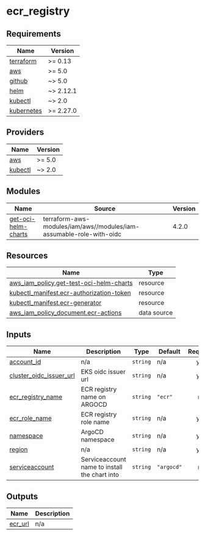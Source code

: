 # ecr_registry

<!-- BEGIN_TF_DOCS -->
## Requirements

| Name | Version |
|------|---------|
| <a name="requirement_terraform"></a> [terraform](#requirement\_terraform) | >= 0.13 |
| <a name="requirement_aws"></a> [aws](#requirement\_aws) | >= 5.0 |
| <a name="requirement_github"></a> [github](#requirement\_github) | ~> 5.0 |
| <a name="requirement_helm"></a> [helm](#requirement\_helm) | ~> 2.12.1 |
| <a name="requirement_kubectl"></a> [kubectl](#requirement\_kubectl) | ~> 2.0 |
| <a name="requirement_kubernetes"></a> [kubernetes](#requirement\_kubernetes) | >= 2.27.0 |

## Providers

| Name | Version |
|------|---------|
| <a name="provider_aws"></a> [aws](#provider\_aws) | >= 5.0 |
| <a name="provider_kubectl"></a> [kubectl](#provider\_kubectl) | ~> 2.0 |

## Modules

| Name | Source | Version |
|------|--------|---------|
| <a name="module_get-oci-helm-charts"></a> [get-oci-helm-charts](#module\_get-oci-helm-charts) | terraform-aws-modules/iam/aws//modules/iam-assumable-role-with-oidc | 4.2.0 |

## Resources

| Name | Type |
|------|------|
| [aws_iam_policy.get-test-oci-helm-charts](https://registry.terraform.io/providers/hashicorp/aws/latest/docs/resources/iam_policy) | resource |
| [kubectl_manifest.ecr-authorization-token](https://registry.terraform.io/providers/alekc/kubectl/latest/docs/resources/manifest) | resource |
| [kubectl_manifest.ecr-generator](https://registry.terraform.io/providers/alekc/kubectl/latest/docs/resources/manifest) | resource |
| [aws_iam_policy_document.ecr-actions](https://registry.terraform.io/providers/hashicorp/aws/latest/docs/data-sources/iam_policy_document) | data source |

## Inputs

| Name | Description | Type | Default | Required |
|------|-------------|------|---------|:--------:|
| <a name="input_account_id"></a> [account\_id](#input\_account\_id) | n/a | `string` | n/a | yes |
| <a name="input_cluster_oidc_issuer_url"></a> [cluster\_oidc\_issuer\_url](#input\_cluster\_oidc\_issuer\_url) | EKS oidc issuer url | `string` | n/a | yes |
| <a name="input_ecr_registry_name"></a> [ecr\_registry\_name](#input\_ecr\_registry\_name) | ECR registry name on ARGOCD | `string` | `"ecr"` | no |
| <a name="input_ecr_role_name"></a> [ecr\_role\_name](#input\_ecr\_role\_name) | ECR registry role name | `string` | n/a | yes |
| <a name="input_namespace"></a> [namespace](#input\_namespace) | ArgoCD namespace | `string` | n/a | yes |
| <a name="input_region"></a> [region](#input\_region) | n/a | `string` | n/a | yes |
| <a name="input_serviceaccount"></a> [serviceaccount](#input\_serviceaccount) | Serviceaccount name to install the chart into | `string` | `"argocd"` | no |

## Outputs

| Name | Description |
|------|-------------|
| <a name="output_ecr_url"></a> [ecr\_url](#output\_ecr\_url) | n/a |
<!-- END_TF_DOCS -->

